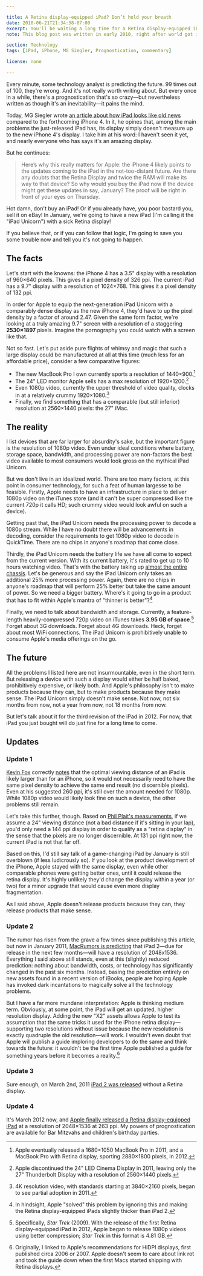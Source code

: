 ```yaml
---

title: A Retina display-equipped iPad? Don’t hold your breath
date: 2010-06-21T21:34:58-07:00
excerpt: You'll be waiting a long time for a Retina display-equipped iPad. A long, long time.
note: This blog post was written in early 2010, right after world got its first taste of cheap HiDPI displays in the form of iPhone 4. While HiDPI displays are common (if not ubiquitous) now, they were anything but in 2010. The historical significance of this post is that it took 2 years to see a HiDPI iPad (or, for that matter, consumer-grade HiDPI displays larger than 4 inches diagonal), not 6 months as was being predicted at the time.

section: Technology
tags: [iPad, iPhone, MG Siegler, Prognostication, commentary]

license: none

---
```


Every minute, some technology analyst is predicting the future. 99 times out of 100, they're wrong. And it's not really worth writing about. But every once in a while, there's a prognostication that's so crazy—but nevertheless written as though it's an inevitability—it pains the mind.

Today, MG Siegler wrote [an article about how iPad looks like old news][1] compared to the forthcoming iPhone 4. In it, he opines that, among the main problems the just-released iPad has, its display simply doesn't measure up to the new iPhone 4's display. I take him at his word: I haven't seen it yet, and nearly everyone who has says it's an amazing display.

But he continues:

> Here’s why this really matters for Apple: the iPhone 4 likely points to the updates coming to the iPad in the not-too-distant future. Are there any doubts that the Retina Display and twice the RAM will make its way to that device? So why would you buy the iPad now if the device might get these updates in say, January? The proof will be right in front of your eyes on Thursday.

Hot damn, don't buy an iPad! Or if you already have, you poor bastard you, sell it on eBay! In January, we're going to have a new iPad (I'm calling it the "iPad Unicorn") with a sick Retina display!

If you believe that, or if you can follow that logic, I'm going to save you some trouble now and tell you it's not going to happen.

## The facts

Let's start with the knowns: the iPhone 4 has a 3.5" display with a resolution of 960×640 pixels. This gives it a pixel density of 326 ppi. The current iPad has a 9.7" display with a resolution of 1024×768. This gives it a pixel density of 132 ppi.

In order for Apple to equip the next-generation iPad Unicorn with a comparably dense display as the new iPhone 4, they'd have to up the pixel density by a factor of around 2.47. Given the same form factor, we're looking at a truly amazing 9.7" screen with a resolution of a staggering **2530×1897** pixels. Imagine the pornography you could watch with a screen like that.

Not so fast. Let's put aside pure flights of whimsy and magic that such a large display could be manufactured at all at this time (much less for an affordable price), consider a few comparative figures:

* The new MacBook Pro I own currently sports a resolution of 1440×900.[^1]
* The 24" LED monitor Apple sells has a max resolution of 1920×1200.[^2]
* Even 1080p video, currently the upper threshold of video quality, clocks in at a relatively crummy 1920×1080.[^3]
* Finally, we find something that has a comparable (but still inferior) resolution at 2560×1440 pixels: the 27" iMac.

## The reality

I list devices that are far larger for absurdity's sake, but the important figure is the resolution of 1080p video. Even under ideal conditions where battery, storage space, bandwidth, and processing power are non-factors the best video available to most consumers would look gross on the mythical iPad Unicorn.

But we don't live in an idealized world. There are too many factors, at this point in consumer technology, for such a feat of human largesse to be feasible. Firstly, Apple needs to have an infrastructure in place to deliver 1080p video on the iTunes store (and it can't be super compressed like the current 720p it calls HD; such crummy video would look awful on such a device).

Getting past that, the iPad Unicorn needs the processing power to decode a 1080p stream. While I have no doubt there will be advancements in decoding, consider the requirements to get 1080p video to decode in QuickTime. There are no chips in anyone's roadmap that come close.

Thirdly, the iPad Unicorn needs the battery life we have all come to expect from the current version. With its current battery, it's rated to get up to 10 hours watching video. That's with the battery taking up [almost the entire chassis][2]. Let's be generous and say the iPad Unicorn only takes an additional 25% more processing power. Again, there are no chips in anyone's roadmap that will perform 25% better but take the same amount of power. So we need a bigger battery. Where's it going to go in a product that has to fit within Apple's mantra of "thinner is better"?[^4]

Finally, we need to talk about bandwidth and storage. Currently, a feature-length heavily-compressed 720p video on iTunes takes **3.95 GB of space**.[^5] Forget about 3G downloads. Forget about 4G downloads. Heck, forget about most WiFi connections. The iPad Unicorn is prohibitively unable to consume Apple's media offerings on the go.

## The future

All the problems I listed here are not insurmountable, even in the short term. But releasing a device with such a display would either be half baked, prohibitively expensive, or likely both. And Apple's philosophy isn't to make products because they can, but to make products because they make sense. The iPad Unicorn simply doesn't make sense. Not now, not six months from now, not a year from now, not 18 months from now.

But let's talk about it for the third revision of the iPad in 2012. For now, that iPad you just bought will do just fine for a long time to come.

## Updates

### Update 1

[Kevin Fox][3] correctly [notes][4] that the optimal viewing distance of an iPad is likely larger than for an iPhone, so it would not necessarily need to have the same pixel density to achieve the same end result (no discernible pixels). Even at his suggested 260 ppi, it's still over the amount needed for 1080p. While 1080p video would likely look fine on such a device, the other problems still remain.

Let's take this further, though. Based on [Phil Plait's measurements][5], if we assume a 24" viewing distance (not a bad distance if it's sitting in your lap), you'd only need a 144 ppi display in order to qualify as a "retina display" in the sense that the pixels are no longer discernible. At 131 ppi right now, the current iPad is not that far off.

Based on this, I'd still say talk of a game-changing iPad by January is still overblown (if less ludicrously so). If you look at the product development of the iPhone, Apple stayed with the same display, even while other comparable phones were getting better ones, until it could release the retina display. It's highly unlikely they'd change the display within a year (or two) for a minor upgrade that would cause even more display fragmentation.

As I said above, Apple doesn't release products because they can, they release products that make sense.

### Update 2

The rumor has risen from the grave a few times since publishing this article, but now in January 2011, [MacRumors is predicting][6] that iPad 2—due for release in the next few months—will have a resolution of 2048x1536. Everything I said above still stands, even at this (slightly) reduced prediction: nothing about bandwidth, costs, or technology has significantly changed in the past six months. Instead, basing the prediction entirely on new assets found in a recent version of iBooks, people are hoping Apple has invoked dark incantations to magically solve all the technology problems.

But I have a far more mundane interpretation: Apple is thinking medium term. Obviously, at some point, the iPad will get an updated, higher resolution display. Adding the new "X2" assets allows Apple to test its assumption that the same tricks it used for the iPhone retina display—supporting two resolutions without issue because the new resolution is exactly quadruple the old resolution—will work. I wouldn't even doubt that Apple will publish a guide imploring developers to do the same and think towards the future: it wouldn't be the first time Apple published a guide for something years before it becomes a reality.[^6]

### Update 3

Sure enough, on March 2nd, 2011 [iPad 2 was released][7] without a Retina display.

### Update 4

It's March 2012 now, and [Apple finally released a Retina display-equipped iPad][8] at a resolution of 2048×1536 at 263 ppi. My powers of prognostication are available for Bar Mitzvahs and children's birthday parties.

[^1]: Apple eventually released a 1680×1050 MacBook Pro in 2011, and a MacBook Pro with Retina display, sporting 2880×1800 pixels, in 2012.
[^2]: Apple discontinued the 24" LED Cinema Display in 2011, leaving only the 27" Thunderbolt Display with a resolution of 2560×1440 pixels.
[^3]: 4K resolution video, with standards starting at 3840×2160 pixels, began to see partial adoption in 2011.
[^4]: In hindsight, Apple "solved" this problem by ignoring this and making the Retina display-equipped iPads slightly thicker than iPad 2.
[^5]: Specifically, *Star Trek* (2009). With the release of the first Retina display-equipped iPad in 2012, Apple began to release 1080p videos using better compression;  *Star Trek* in this format is 4.81 GB.
[^6]: Originally, I linked to Apple's recommendations for HiDPI displays, first published circa 2006 or 2007. Apple doesn't seem to care about link rot and took the guide down when the first Macs started shipping with Retina displays.

[1]: http://techcrunch.com/2010/06/21/ios-4-iphone-4-ipad/ "Apple's Small Problem: iOS 4 And iPhone 4 One-Up The iPad"
[2]: http://www.ifixit.com/Teardown/iPad-Wi-Fi-Teardown/2183/1 "iPad Wi-Fi Teardown"
[3]: http://fury.com "Kevin Fox's website"
[4]: http://friendfeed.com/itafroma/e2abecd0/retina-display-equipped-ipad-don-t-hold-your "Comments for this blog post on FriendFeed"
[5]: http://blogs.discovermagazine.com/badastronomy/2010/06/10/resolving-the-iphone-resolution/ "Resolving the iPhone resolution"
[6]: http://www.macrumors.com/2011/01/15/ipad-2-screen-likely-to-have-2048x1536-resolution/ "iPad 2 Likely to Have 2048x1536 Screen Resolution"
[7]: http://www.engadget.com/2011/03/02/the-ipad-2/ "The iPad 2"
[8]: http://www.theverge.com/2012/3/7/2850299/ipad-3-retina-display "New iPad has Retina display, 2048 x 1536 resolution"
